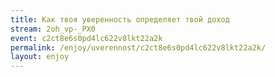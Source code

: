 ```yaml
---
title: Как твоя уверенность определяет твой доход
stream: 2oh_vp-_PX0
event: c2ct8e6s0pd4lc622v8lkt22a2k
permalink: /enjoy/uverennost/c2ct8e6s0pd4lc622v8lkt22a2k/
layout: enjoy
---
```

